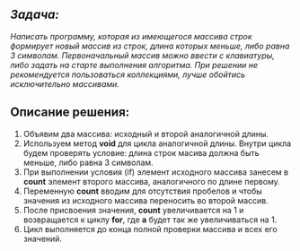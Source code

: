 
## *Задача:*

*Написать программу, которая из имеющегося массива строк формирует новый массив из строк, длина которых меньше, либо равна 3 символам. Первоначальный массив можно ввести с клавиатуры, либо задать на старте выполнения алгоритма. При решении не рекомендуется пользоваться коллекциями, лучше обойтись исключительно массивами.*

## Описание решения:

1. Объявим два массива: исходный и второй аналогичной длины.
2. Используем метод **void** для цикла аналогичной длины. Внутри цикла будем проверять условие: длина строк масива должна быть меньше, либо равна 3 символам.
3. При выполнении условия (if) элемент исходного массива занесем в **count** элемент второго массива, аналогичного по длине первому. 
4. Переменную **count** вводим для отсутствия пробелов и чтобы значения из исходного массива переносить во второй массив. 
5.  После присвоения значения, **count** увеличивается на 1 и возвращается к циклу **for**, где **a** будет так же увеличиваться на 1.
6. Цикл выполняется до конца полной проверки массива и всех его значений. 
